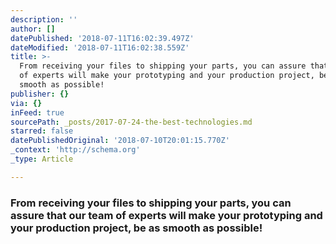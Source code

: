 ```yaml
---
description: ''
author: []
datePublished: '2018-07-11T16:02:39.497Z'
dateModified: '2018-07-11T16:02:38.559Z'
title: >-
  From receiving your files to shipping your parts, you can assure that our team
  of experts will make your prototyping and your production project, be as
  smooth as possible!
publisher: {}
via: {}
inFeed: true
sourcePath: _posts/2017-07-24-the-best-technologies.md
starred: false
datePublishedOriginal: '2018-07-10T20:01:15.770Z'
_context: 'http://schema.org'
_type: Article

---
```

### **From receiving your files to shipping your parts, you can assure that our team of experts will make your prototyping and your production project, be as smooth as possible!**